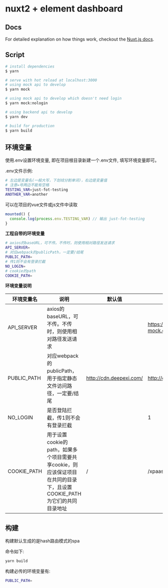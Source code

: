 # nuxt2 + element dashboard

## Docs

For detailed explanation on how things work, checkout the [Nuxt.js docs](https://github.com/nuxt/nuxt.js).

## Script

```bash
# install dependencies
$ yarn

# serve with hot reload at localhost:3000
# using mock api to develop
$ yarn mock

# using mock api to develop which doesn't need login
$ yarn mock:nologin

# using backend api to develop
$ yarn dev

# build for production
$ yarn build
```

## 环境变量
使用.env设置环境变量, 即在项目根目录新建一个.env文件, 填写环境变量即可。

.env文件示例:

```sh
# 左边是变量名(一般大写，下划线分割单词)，右边是变量值
# 注意=号两边不能有空格
TESTING_VAR=just-fot-testing
ANOTHER_VAR=another
```

可以在项目的vue文件或js文件中读取

```js
mounted() {
  console.log(process.env.TESTING_VAR) // 输出 just-fot-testing
}
```
**工程自带的环境变量**

```sh
# axios的baseURL，可不传。不传时，则使用相对路径发送请求
API_SERVER=
# 对应webpack的publicPath，一定要/结尾
PUBLIC_PATH=
# 传1则不会有登录拦截
NO_LOGIN=
# cookie的path
COOKIE_PATH=
```

**环境变量说明**

| 环境变量名  | 说明                                                         | 默认值                  | 示例                      |
| ----------- | ------------------------------------------------------------ | ----------------------- | ------------------------- |
| API_SERVER  | axios的baseURL，可不传。不传时，则使用相对路径发送请求       |                         | https://www.easy-mock.com |
| PUBLIC_PATH | 对应webpack的publicPath，用于指定静态文件访问路径，一定要/结尾 | http://cdn.deepexi.com/ | http://cdn.deepexi.com/   |
| NO_LOGIN    | 是否登陆拦截，传1则不会有登录拦截                            |                         | 1                         |
| COOKIE_PATH | 用于设置cookie的path，如果多个项目需要共享cookie，则应该保证项目在共同的目录下，且设置COOKIE_PATH为它们的共同目录地址 | /                       | /xpaas                    |


## 构建

构建默认生成的是hash路由模式的spa

命令如下:

```sh
yarn build
```

构建必传的环境变量有:

```sh
PUBLIC_PATH=
```

